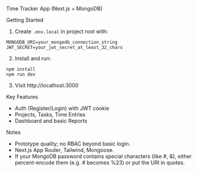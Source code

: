 Time Tracker App (Next.js + MongoDB)

Getting Started

1. Create `.env.local` in project root with:
```
MONGODB_URI=your_mongodb_connection_string
JWT_SECRET=your_jwt_secret_at_least_32_chars
```
2. Install and run:
```
npm install
npm run dev
```
3. Visit http://localhost:3000

Key Features
- Auth (Register/Login) with JWT cookie
- Projects, Tasks, Time Entries
- Dashboard and basic Reports

Notes
- Prototype quality; no RBAC beyond basic login.
- Next.js App Router, Tailwind, Mongoose.
- If your MongoDB password contains special characters (like #, &), either percent-encode them (e.g. # becomes %23) or put the URI in quotes.
